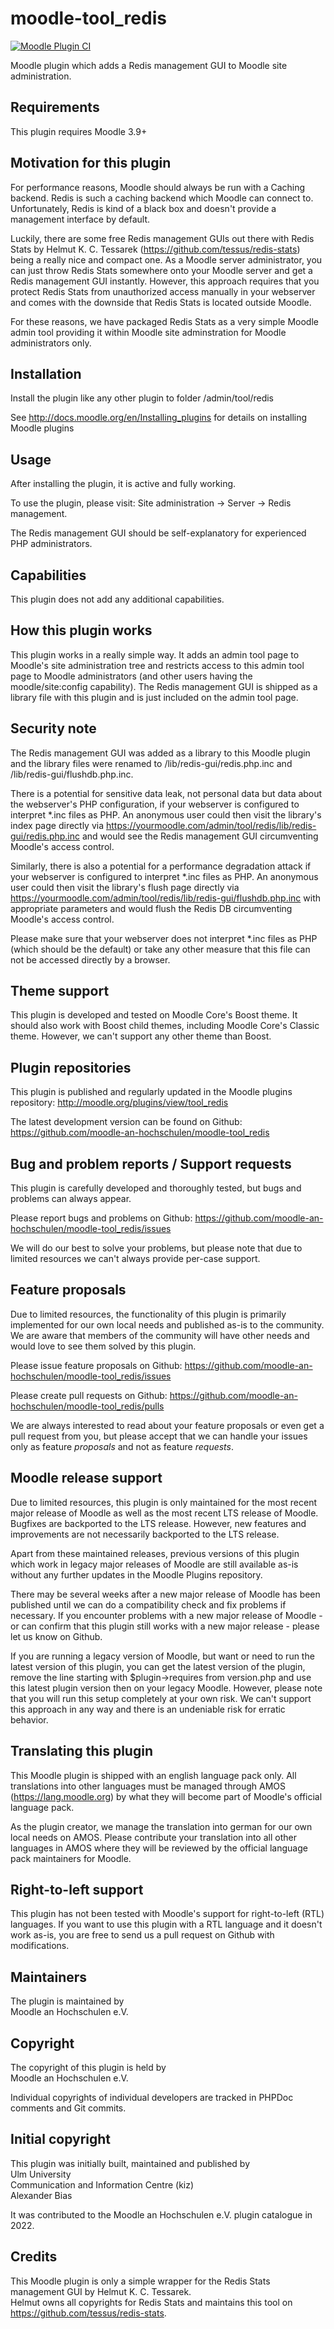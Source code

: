 moodle-tool_redis
=================

[![Moodle Plugin CI](https://github.com/moodle-an-hochschulen/moodle-tool_redis/workflows/Moodle%20Plugin%20CI/badge.svg?branch=MOODLE_39_STABLE)](https://github.com/moodle-an-hochschulen/moodle-tool_redis/actions?query=workflow%3A%22Moodle+Plugin+CI%22+branch%3AMOODLE_39_STABLE)

Moodle plugin which adds a Redis management GUI to Moodle site administration.


Requirements
------------

This plugin requires Moodle 3.9+


Motivation for this plugin
--------------------------

For performance reasons, Moodle should always be run with a Caching backend. Redis is such a caching backend which Moodle can connect to. Unfortunately, Redis is kind of a black box and doesn't provide a management interface by default.

Luckily, there are some free Redis management GUIs out there with Redis Stats by Helmut K. C. Tessarek (https://github.com/tessus/redis-stats) being a really nice and compact one. As a Moodle server administrator, you can just throw Redis Stats somewhere onto your Moodle server and get a Redis management GUI instantly. However, this approach requires that you protect Redis Stats from unauthorized access manually in your webserver and comes with the downside that Redis Stats is located outside Moodle.

For these reasons, we have packaged Redis Stats as a very simple Moodle admin tool providing it within Moodle site adminstration for Moodle administrators only.


Installation
------------

Install the plugin like any other plugin to folder
/admin/tool/redis

See http://docs.moodle.org/en/Installing_plugins for details on installing Moodle plugins


Usage
-----

After installing the plugin, it is active and fully working.

To use the plugin, please visit:
Site administration -> Server -> Redis management.

The Redis management GUI should be self-explanatory for experienced PHP administrators.


Capabilities
------------

This plugin does not add any additional capabilities.


How this plugin works
---------------------

This plugin works in a really simple way. It adds an admin tool page to Moodle's site administration tree and restricts access to this admin tool page to Moodle administrators (and other users having the moodle/site:config capability). The Redis management GUI is shipped as a library file with this plugin and is just included on the admin tool page.


Security note
-------------

The Redis management GUI was added as a library to this Moodle plugin and the library files were renamed to /lib/redis-gui/redis.php.inc and /lib/redis-gui/flushdb.php.inc.

There is a potential for sensitive data leak, not personal data but data about the webserver's PHP configuration, if your webserver is configured to interpret *.inc files as PHP. An anonymous user could then visit the library's index page directly via https://yourmoodle.com/admin/tool/redis/lib/redis-gui/redis.php.inc and would see the Redis management GUI circumventing Moodle's access control.

Similarly, there is also a potential for a performance degradation attack if your webserver is configured to interpret *.inc files as PHP. An anonymous user could then visit the library's flush page directly via https://yourmoodle.com/admin/tool/redis/lib/redis-gui/flushdb.php.inc with appropriate parameters and would flush the Redis DB circumventing Moodle's access control.

Please make sure that your webserver does not interpret *.inc files as PHP (which should be the default) or take any other measure that this file can not be accessed directly by a browser.


Theme support
-------------

This plugin is developed and tested on Moodle Core's Boost theme.
It should also work with Boost child themes, including Moodle Core's Classic theme. However, we can't support any other theme than Boost.


Plugin repositories
-------------------

This plugin is published and regularly updated in the Moodle plugins repository:
http://moodle.org/plugins/view/tool_redis

The latest development version can be found on Github:
https://github.com/moodle-an-hochschulen/moodle-tool_redis


Bug and problem reports / Support requests
------------------------------------------

This plugin is carefully developed and thoroughly tested, but bugs and problems can always appear.

Please report bugs and problems on Github:
https://github.com/moodle-an-hochschulen/moodle-tool_redis/issues

We will do our best to solve your problems, but please note that due to limited resources we can't always provide per-case support.


Feature proposals
-----------------

Due to limited resources, the functionality of this plugin is primarily implemented for our own local needs and published as-is to the community. We are aware that members of the community will have other needs and would love to see them solved by this plugin.

Please issue feature proposals on Github:
https://github.com/moodle-an-hochschulen/moodle-tool_redis/issues

Please create pull requests on Github:
https://github.com/moodle-an-hochschulen/moodle-tool_redis/pulls

We are always interested to read about your feature proposals or even get a pull request from you, but please accept that we can handle your issues only as feature _proposals_ and not as feature _requests_.


Moodle release support
----------------------

Due to limited resources, this plugin is only maintained for the most recent major release of Moodle as well as the most recent LTS release of Moodle. Bugfixes are backported to the LTS release. However, new features and improvements are not necessarily backported to the LTS release.

Apart from these maintained releases, previous versions of this plugin which work in legacy major releases of Moodle are still available as-is without any further updates in the Moodle Plugins repository.

There may be several weeks after a new major release of Moodle has been published until we can do a compatibility check and fix problems if necessary. If you encounter problems with a new major release of Moodle - or can confirm that this plugin still works with a new major release - please let us know on Github.

If you are running a legacy version of Moodle, but want or need to run the latest version of this plugin, you can get the latest version of the plugin, remove the line starting with $plugin->requires from version.php and use this latest plugin version then on your legacy Moodle. However, please note that you will run this setup completely at your own risk. We can't support this approach in any way and there is an undeniable risk for erratic behavior.


Translating this plugin
-----------------------

This Moodle plugin is shipped with an english language pack only. All translations into other languages must be managed through AMOS (https://lang.moodle.org) by what they will become part of Moodle's official language pack.

As the plugin creator, we manage the translation into german for our own local needs on AMOS. Please contribute your translation into all other languages in AMOS where they will be reviewed by the official language pack maintainers for Moodle.


Right-to-left support
---------------------

This plugin has not been tested with Moodle's support for right-to-left (RTL) languages.
If you want to use this plugin with a RTL language and it doesn't work as-is, you are free to send us a pull request on Github with modifications.


Maintainers
-----------

The plugin is maintained by\
Moodle an Hochschulen e.V.


Copyright
---------

The copyright of this plugin is held by\
Moodle an Hochschulen e.V.

Individual copyrights of individual developers are tracked in PHPDoc comments and Git commits.


Initial copyright
-----------------

This plugin was initially built, maintained and published by\
Ulm University\
Communication and Information Centre (kiz)\
Alexander Bias

It was contributed to the Moodle an Hochschulen e.V. plugin catalogue in 2022.


Credits
-------

This Moodle plugin is only a simple wrapper for the Redis Stats management GUI by Helmut K. C. Tessarek.      
Helmut owns all copyrights for Redis Stats and maintains this tool on https://github.com/tessus/redis-stats.
